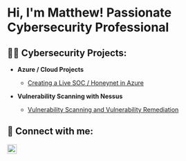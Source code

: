 <h1>Hi, I'm Matthew! Passionate Cybersecurity Professional</a></h1>

<h2>👨‍💻 Cybersecurity Projects:</h2>

- <b>Azure / Cloud Projects</b>
  - [Creating a Live SOC / Honeynet in Azure](https://github.com/MatthewMcCloskey01/MS-Azure-SOC)
 
- <b>Vulnerability Scanning with Nessus</b>
  - [Vulnerability Scanning and Vulnerability Remediation](https://github.com/MatthewMcCloskey01/Vulnerability-Scanning-with-Nessus)
  
<h2> 🤳 Connect with me:</h2>

[<img align="left" alt="MatthewMcCloskey | LinkedIn" width="22px" src="https://cdn.jsdelivr.net/npm/simple-icons@v3/icons/linkedin.svg" />][linkedin]

[linkedin]: https://linkedin.com/in/MatthewMcCloskey01
